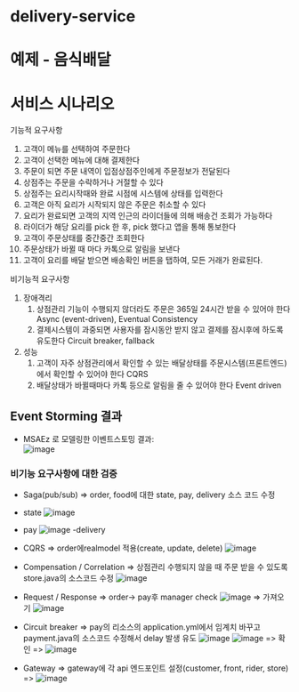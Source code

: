 # delivery-service
# 예제 - 음식배달

# 서비스 시나리오

기능적 요구사항
1. 고객이 메뉴를 선택하여 주문한다
2. 고객이 선택한 메뉴에 대해 결제한다
3. 주문이 되면 주문 내역이 입점상점주인에게 주문정보가 전달된다
4. 상점주는 주문을 수락하거나 거절할 수 있다
5. 상점주는 요리시작때와 완료 시점에 시스템에 상태를 입력한다
6. 고객은 아직 요리가 시작되지 않은 주문은 취소할 수 있다
7. 요리가 완료되면 고객의 지역 인근의 라이더들에 의해 배송건 조회가 가능하다
8. 라이더가 해당 요리를 pick 한 후, pick 했다고 앱을 통해 통보한다
9. 고객이 주문상태를 중간중간 조회한다
10. 주문상태가 바뀔 때 마다 카톡으로 알림을 보낸다
11. 고객이 요리를 배달 받으면 배송확인 버튼을 탭하여, 모든 거래가 완료된다.

비기능적 요구사항
1. 장애격리
    1. 상점관리 기능이 수행되지 않더라도 주문은 365일 24시간 받을 수 있어야 한다  Async (event-driven), Eventual Consistency
    1. 결제시스템이 과중되면 사용자를 잠시동안 받지 않고 결제를 잠시후에 하도록 유도한다  Circuit breaker, fallback
1. 성능
    1. 고객이 자주 상점관리에서 확인할 수 있는 배달상태를 주문시스템(프론트엔드)에서 확인할 수 있어야 한다  CQRS
    1. 배달상태가 바뀔때마다 카톡 등으로 알림을 줄 수 있어야 한다  Event driven


## Event Storming 결과
* MSAEz 로 모델링한 이벤트스토밍 결과:  
![image](https://user-images.githubusercontent.com/100417759/203254344-8771c9e3-6bfb-4f7a-bc6d-9819a902d568.png)




### 비기능 요구사항에 대한 검증
- Saga(pub/sub)
=> order, food에 대한 state, pay, delivery 소스 코드 수정
- state
![image](https://user-images.githubusercontent.com/100417759/203258290-d5b94a4f-7bd8-4059-9d7a-d44664081e4c.png)
- pay
![image](https://user-images.githubusercontent.com/100417759/203258552-6fad099a-49ee-473d-b43c-03ab4c94553b.png)
-delivery


- CQRS
=> order에realmodel 적용(create, update, delete)
![image](https://user-images.githubusercontent.com/100417759/203252792-24ef4d47-1a8d-4698-a65c-fa41864e64db.png)


- Compensation / Correlation
=> 상점관리 수행되지 않을 때 주문 받을 수 있도록 store.java의 소스코드 수정
![image](https://user-images.githubusercontent.com/100417759/203234366-e090257d-eb73-476d-99c6-fd51c6267424.png)

- Request / Response
=> order-> pay후 manager check
![image](https://user-images.githubusercontent.com/100417759/203256180-b66f08a6-f841-4809-b7b9-fc9f1a43d6b8.png)
=> 가져오기
![image](https://user-images.githubusercontent.com/100417759/203259173-c25bdfc8-268b-4962-aeca-8ec011d57f6a.png)


- Circuit breaker
=> pay의 리소스의 application.yml에서 임계치 바꾸고 payment.java의 소스코드 수정해서 delay 발생 유도
![image](https://user-images.githubusercontent.com/100417759/203233269-0004a085-955b-4fb0-949e-e77114693fc2.png)
![image](https://user-images.githubusercontent.com/100417759/203233325-bb6968b3-2f9e-4fab-a058-866bdf74b511.png)
=> 확인
=> ![image](https://user-images.githubusercontent.com/100417759/203255017-fdd435a4-117d-4a04-8a68-6160757c631d.png)

- Gateway
=> gateway에 각 api 엔드포인트 설정(customer, front, rider, store)
=> ![image](https://user-images.githubusercontent.com/100417759/203249962-075435fd-62ac-4847-bd6c-4495fb76dc8b.png)



